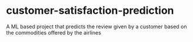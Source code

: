 # customer-satisfaction-prediction
A ML based project that predicts the review given by a customer based on the commodities offered by the airlines
